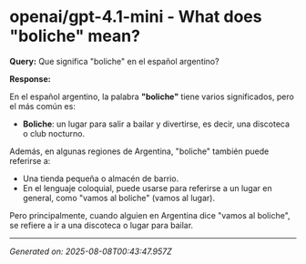 # openai/gpt-4.1-mini - What does "boliche" mean?

**Query:** Que significa "boliche" en el español argentino?



**Response:**

En el español argentino, la palabra **"boliche"** tiene varios significados, pero el más común es:

- **Boliche**: un lugar para salir a bailar y divertirse, es decir, una discoteca o club nocturno.

Además, en algunas regiones de Argentina, "boliche" también puede referirse a:

- Una tienda pequeña o almacén de barrio.
- En el lenguaje coloquial, puede usarse para referirse a un lugar en general, como "vamos al boliche" (vamos al lugar).

Pero principalmente, cuando alguien en Argentina dice "vamos al boliche", se refiere a ir a una discoteca o lugar para bailar.

---
*Generated on: 2025-08-08T00:43:47.957Z*
